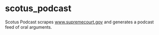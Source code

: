 # scotus_podcast
Scotus Podcast scrapes www.supremecourt.gov and generates a podcast feed of oral arguments. 
